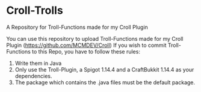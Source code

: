 # Croll-Trolls
A Repository for Troll-Functions made for my Croll Plugin

You can use this repository to upload Troll-Functions made for my Croll Plugin (https://github.com/MCMDEV/Croll)
If you wish to commit Troll-Functions to this Repo, you have to follow these rules:
1. Write them in Java
2. Only use the Troll-Plugin, a Spigot 1.14.4 and a CraftBukkit 1.14.4 as your dependencies.
3. The package which contains the .java files must be the default package.

